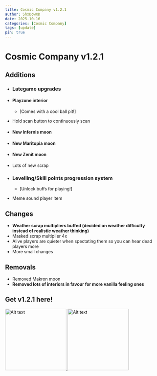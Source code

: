 ```yaml
---
title: Cosmic Company v1.2.1
author: ShxDowXD
date: 2025-10-16
categories: [Cosmic Company]
tags: [update]
pin: true
---
```

# Cosmic Company v1.2.1

## Additions
- ### **Lategame upgrades**
- #### **Playzone interior**
  - [Comes with a cool ball pit!]
    
- Hold scan button to continuously scan
- #### **New Infernis moon**
- #### **New Maritopia moon**
- #### **New Zenit moon**
- Lots of new scrap
- ### **Levelling/Skill points progression system**
    - [Unlock buffs for playing!]
- Meme sound player item
  
## Changes
- **Weather scrap multipliers buffed (decided on weather difficulty instead of realistic weather thinking)**
- Masked scrap multiplier 4x
- Alive players are quieter when spectating them so you can hear dead players more
- More small changes

## Removals
- Removed Makron moon
- **Removed lots of interiors in favour for more vanilla feeling ones**

## Get v1.2.1 here!

<a href="https://github.com/ShxDowXD/CosmicCompany/releases/tag/v1.2.1" target="_blank" rel="noopener noreferrer">
  <img src="https://cdn.pixabay.com/photo/2022/01/30/13/33/github-6980894_640.png" 
       alt="Alt text" width="200" height="200" style="cursor:pointer;">
</a>

<a href="https://thunderstore.io/c/lethal-company/p/ShxDowXD/CosmicCompany/" target="_blank" rel="noopener noreferrer">
  <img src="https://avatars.githubusercontent.com/u/78955138?s=280&v=4" 
       alt="Alt text" width="200" height="200" style="cursor:pointer;">
</a>

